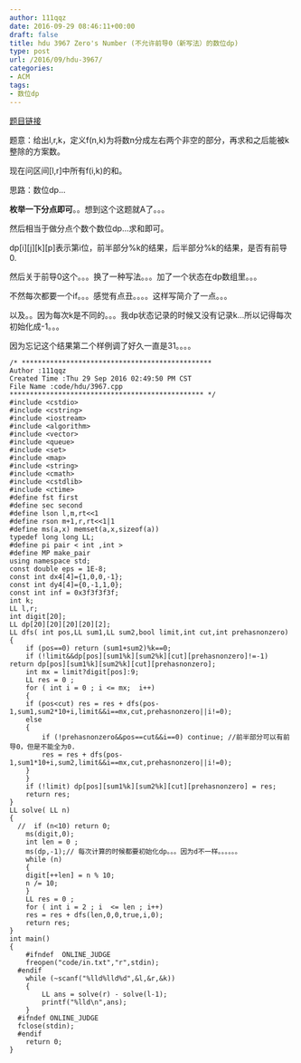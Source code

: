 ```yaml
---
author: 111qqz
date: 2016-09-29 08:46:11+00:00
draft: false
title: hdu 3967 Zero's Number (不允许前导0（新写法）的数位dp)
type: post
url: /2016/09/hdu-3967/
categories:
- ACM
tags:
- 数位dp
---
```


[题目链接](http://acm.hdu.edu.cn/showproblem.php?pid=3967)

题意：给出l,r,k，定义f(n,k)为将数n分成左右两个非空的部分，再求和之后能被k整除的方案数。

现在问区间[l,r]中所有f(i,k)的和。

思路：数位dp...

**枚举一下分点即可**。。想到这个这题就A了。。。

然后相当于做分点个数个数位dp...求和即可。

dp[i][j][k][p]表示第i位，前半部分%k的结果，后半部分%k的结果，是否有前导0.

然后关于前导0这个。。。换了一种写法。。。加了一个状态在dp数组里。。。

不然每次都要一个if。。。感觉有点丑。。。。这样写简介了一点。。。

以及。。因为每次k是不同的。。。我dp状态记录的时候又没有记录k...所以记得每次初始化成-1。。。

因为忘记这个结果第二个样例调了好久一直是31。。。。

    
    /* ***********************************************
    Author :111qqz
    Created Time :Thu 29 Sep 2016 02:49:50 PM CST
    File Name :code/hdu/3967.cpp
    ************************************************ */
    #include <cstdio>
    #include <cstring>
    #include <iostream>
    #include <algorithm>
    #include <vector>
    #include <queue>
    #include <set>
    #include <map>
    #include <string>
    #include <cmath>
    #include <cstdlib>
    #include <ctime>
    #define fst first
    #define sec second
    #define lson l,m,rt<<1
    #define rson m+1,r,rt<<1|1
    #define ms(a,x) memset(a,x,sizeof(a))
    typedef long long LL;
    #define pi pair < int ,int >
    #define MP make_pair
    using namespace std;
    const double eps = 1E-8;
    const int dx4[4]={1,0,0,-1};
    const int dy4[4]={0,-1,1,0};
    const int inf = 0x3f3f3f3f;
    int k;
    LL l,r;
    int digit[20];
    LL dp[20][20][20][20][2];
    LL dfs( int pos,LL sum1,LL sum2,bool limit,int cut,int prehasnonzero)
    {
        if (pos==0) return (sum1+sum2)%k==0;
        if (!limit&&dp[pos][sum1%k][sum2%k][cut][prehasnonzero]!=-1) return dp[pos][sum1%k][sum2%k][cut][prehasnonzero];
        int mx = limit?digit[pos]:9;
        LL res = 0 ;
        for ( int i = 0 ; i <= mx;  i++)
        {
    	if (pos<cut) res = res + dfs(pos-1,sum1,sum2*10+i,limit&&i==mx,cut,prehasnonzero||i!=0);
    	else
    	{
    	    if (!prehasnonzero&&pos==cut&&i==0) continue; //前半部分可以有前导0，但是不能全为0.
    	    res = res + dfs(pos-1,sum1*10+i,sum2,limit&&i==mx,cut,prehasnonzero||i!=0);
    	}
        }
        if (!limit) dp[pos][sum1%k][sum2%k][cut][prehasnonzero] = res;
        return res;
    }
    LL solve( LL n)
    {
      //  if (n<10) return 0;
        ms(digit,0);
        int len = 0 ;
        ms(dp,-1);// 每次计算的时候都要初始化dp。。。因为d不一样。。。。。。
        while (n)
        {
    	digit[++len] = n % 10;
    	n /= 10;
        }
        LL res = 0 ;
        for ( int i = 2 ; i  <= len ; i++)
    	res = res + dfs(len,0,0,true,i,0);
        return res;
    }
    int main()
    {
    	#ifndef  ONLINE_JUDGE 
    	freopen("code/in.txt","r",stdin);
      #endif
    	while (~scanf("%lld%lld%d",&l,&r,&k))
    	{
    	    LL ans = solve(r) - solve(l-1);
    	    printf("%lld\n",ans);
    	}
      #ifndef ONLINE_JUDGE  
      fclose(stdin);
      #endif
        return 0;
    }
    











